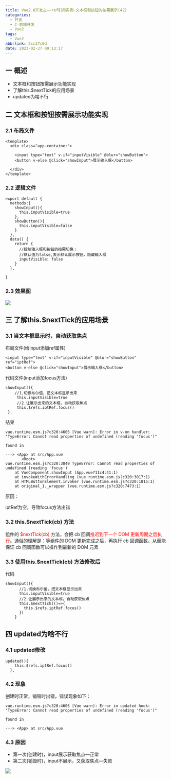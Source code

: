 ```yaml
---
title: Vue2.0开发之——ref引用实例-文本框和按钮的按需展示(42)
categories:
  - 开发
  - C-前端开发
  - Vue2
tags:
  - Vue2
abbrlink: 2cc37c0d
date: 2023-02-27 09:13:17
---
```

## 一 概述

* 文本框和按钮按需展示功能实现
* 了解this.$nextTick的应用场景
* updated为啥不行

<!--more-->

## 二 文本框和按钮按需展示功能实现

### 2.1 布局文件

```
<template>
  <div class="app-container">

    <input type="text" v-if="inputVisible" @blur="showButton">
    <button v-else @click="showInput">展示输入框</button>

  </div>
</template>
```

### 2.2 逻辑文件

```
export default {
  methods:{
    showInput(){
      this.inputVisible=true
    },
    showButton(){
      this.inputVisible=false
    }
  },
  data() {
    return {
      //控制输入框和按钮的按需切换；
      //默认值为false,表示默认展示按钮，隐藏输入框
      inputVisible: false
    }
  },

}
```

### 2.3 效果图
![][1]

## 三 了解this.$nextTick的应用场景

### 3.1 当文本框显示时，自动获取焦点

布局文件(给input添加ref属性)

```
<input type="text" v-if="inputVisible" @blur="showButton" ref="iptRef">
<button v-else @click="showInput">展示输入框</button>
```

代码文件(input添加focus方法)

```
showInput(){
    //1.切换布尔值，把文本框显示出来
     this.inputVisible=true
     //2.让展示出来的文本框，自动获取焦点
     this.$refs.iptRef.focus()
 },
```

结果

```
vue.runtime.esm.js?c320:4605 [Vue warn]: Error in v-on handler: "TypeError: Cannot read properties of undefined (reading 'focus')"

found in

---> <App> at src/App.vue
       <Root>
vue.runtime.esm.js?c320:3049 TypeError: Cannot read properties of undefined (reading 'focus')
    at VueComponent.showInput (App.vue?11c4:41:1)
    at invokeWithErrorHandling (vue.runtime.esm.js?c320:3017:1)
    at HTMLButtonElement.invoker (vue.runtime.esm.js?c320:1815:1)
    at original_1._wrapper (vue.runtime.esm.js?c320:7473:1)
```

原因：

iptRef为空，导致focus方法出错

### 3.2 this.$nextTick(cb) 方法

组件的 <font color=red>$nextTick(cb) </font>方法，会把 cb 回调<font color=red>推迟到下一个 DOM 更新周期之后执行</font>。通俗的理解是：等组件的
DOM 更新完成之后，再执行 cb 回调函数。从而能保证 cb 回调函数可以操作到最新的 DOM 元素

### 3.3 使用this.$nextTick(cb) 方法修改后

代码

```
showInput(){
      //1.切换布尔值，把文本框显示出来
      this.inputVisible=true
      //2.让展示出来的文本框，自动获取焦点
      this.$nextTick(()=>{
        this.$refs.iptRef.focus()
      })
    }
```

## 四 updated为啥不行

### 4.1 updated修改

```
updated(){
    this.$refs.iptRef.focus()
  },
```

### 4.2 现象

创建时正常，销毁时出错，错误现象如下：

```
vue.runtime.esm.js?c320:4605 [Vue warn]: Error in updated hook: "TypeError: Cannot read properties of undefined (reading 'focus')"

found in

---> <App> at src/App.vue
```

### 4.3 原因

* 第一次(创建时)，input展示获取焦点—正常
* 第二次(销毁时)，input不展示，又获取焦点—失败

![][2]



[1]:https://jsd.onmicrosoft.cn/gh/PGzxc/CDN/blog-vue/vue02-42-ref-vuecomponent-button-input-show.gif
[2]:https://jsd.onmicrosoft.cn/gh/PGzxc/CDN/blog-vue/vue02-42-ref-vuecomponent-update.png